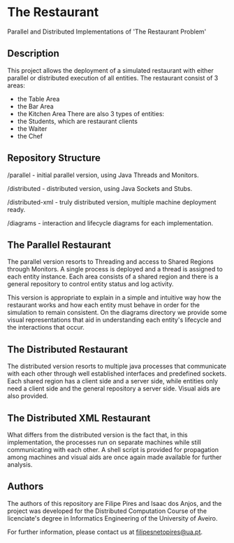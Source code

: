 # The Restaurant
Parallel and Distributed Implementations of 'The Restaurant Problem'

## Description

This project allows the deployment of a simulated restaurant with either parallel or distributed execution of all entities.
The restaurant consist of 3 areas:
- the Table Area
- the Bar Area 
- the Kitchen Area
There are also 3 types of entities:
- the Students, which are restaurant clients 
- the Waiter
- the Chef

## Repository Structure

/parallel - initial parallel version, using Java Threads and Monitors.

/distributed - distributed version, using Java Sockets and Stubs.

/distributed-xml - truly distributed version, multiple machine deployment ready.

/diagrams - interaction and lifecycle diagrams for each implementation.

## The Parallel Restaurant

The parallel version resorts to Threading and access to Shared Regions through Monitors.
A single process is deployed and a thread is assigned to each entity instance.
Each area consists of a shared region and there is a general repository to control entity status and log activity.

This version is appropriate to explain in a simple and intuitive way how the restaurant works and how each entity must behave in order for the simulation to remain consistent.
On the diagrams directory we provide some visual representations that aid in understanding each entity's lifecycle and the interactions that occur.

## The Distributed Restaurant

The distributed version resorts to multiple java processes that communicate with each other through well established interfaces and predefined sockets.
Each shared region has a client side and a server side, while entities only need a client side and the general repository a server side.
Visual aids are also provided.

## The Distributed XML Restaurant

What differs from the distributed version is the fact that, in this implementation, the processes run on separate machines while still communicating with each other.
A shell script is provided for propagation among machines and visual aids are once again made available for further analysis.

## Authors

The authors of this repository are Filipe Pires and Isaac dos Anjos, and the project was developed for the Distributed Computation Course of the licenciate's degree in Informatics Engineering of the University of Aveiro.

For further information, please contact us at filipesnetopires@ua.pt.
